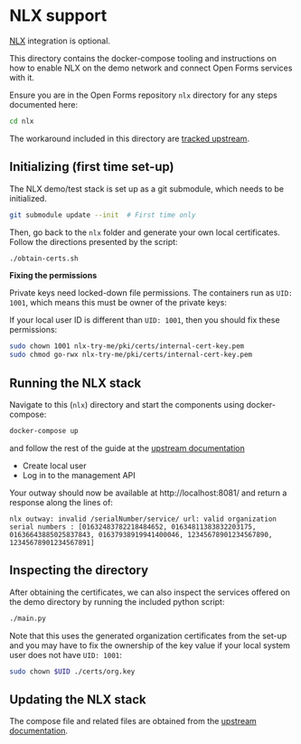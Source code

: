 # NLX support

[NLX][NLX] integration is optional.

This directory contains the docker-compose tooling and instructions on how to enable
NLX on the demo network and connect Open Forms services with it.

Ensure you are in the Open Forms repository `nlx` directory for any steps documented
here:

```bash
cd nlx
```

The workaround included in this directory are
[tracked upstream](https://gitlab.com/commonground/nlx/nlx-try-me/-/issues/2).

## Initializing (first time set-up)

The NLX demo/test stack is set up as a git submodule, which needs to be initialized.

```bash
git submodule update --init  # First time only
````

Then, go back to the `nlx` folder and generate your own local certificates. Follow
the directions presented by the script:

```bash
./obtain-certs.sh
```

**Fixing the permissions**

Private keys need locked-down file permissions. The containers run as `UID: 1001`, which
means this must be owner of the private keys:

If your local user ID is different than `UID: 1001`, then you should fix these
permissions:

```bash
sudo chown 1001 nlx-try-me/pki/certs/internal-cert-key.pem
sudo chmod go-rwx nlx-try-me/pki/certs/internal-cert-key.pem
```

## Running the NLX stack

Navigate to this (`nlx`) directory and start the components using docker-compose:

```bash
docker-compose up
```

and follow the rest of the guide at the
[upstream documentation](https://docs.nlx.io/try-nlx/docker/getting-up-and-running#start-nlx-using-docker-compose)

* Create local user
* Log in to the management API

Your outway should now be available at http://localhost:8081/ and return a response along
the lines of:

```
nlx outway: invalid /serialNumber/service/ url: valid organization serial numbers : [01632483782218484652, 01634811383832203175, 01636643885025837843, 01637938919941400046, 12345678901234567890, 12345678901234567891]
```

## Inspecting the directory

After obtaining the certificates, we can also inspect the services offered on the
demo directory by running the included python script:

```bash
./main.py
```

Note that this uses the generated organization certificates from the set-up and you
may have to fix the ownership of the key value if your local system user does not have
`UID: 1001`:

```bash
sudo chown $UID ./certs/org.key
```

## Updating the NLX stack

The compose file and related files are obtained from the
[upstream documentation](https://docs.nlx.io/try-nlx/docker/introduction).

[NLX]: https://nlx.io

